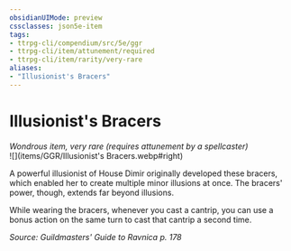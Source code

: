 ```yaml
---
obsidianUIMode: preview
cssclasses: json5e-item
tags:
- ttrpg-cli/compendium/src/5e/ggr
- ttrpg-cli/item/attunement/required
- ttrpg-cli/item/rarity/very-rare
aliases: 
- "Illusionist's Bracers"
---
```

# Illusionist's Bracers
*Wondrous item, very rare (requires attunement by a spellcaster)*  
![](items/GGR/Illusionist's Bracers.webp#right)  


A powerful illusionist of House Dimir originally developed these bracers, which enabled her to create multiple minor illusions at once. The bracers' power, though, extends far beyond illusions.

While wearing the bracers, whenever you cast a cantrip, you can use a bonus action on the same turn to cast that cantrip a second time.

*Source: Guildmasters' Guide to Ravnica p. 178*